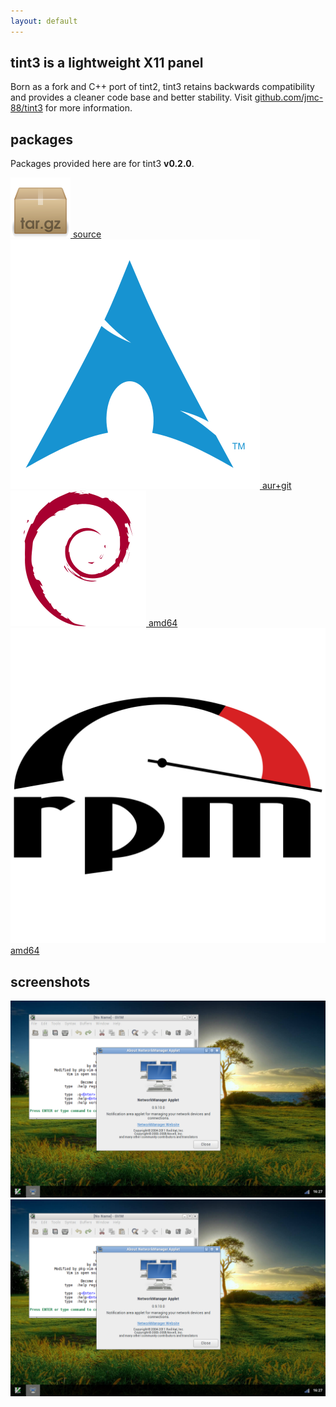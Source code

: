 ```yaml
---
layout: default
---
```


## tint3 is a lightweight X11 panel

Born as a fork and C++ port of tint2, tint3 retains backwards compatibility and
provides a cleaner code base and better stability.
Visit [github.com/jmc-88/tint3](https://github.com/jmc-88/tint3)
for more information.

## packages

Packages provided here are for tint3 **v0.2.0**.

<!-- Important! No spaces between anchors, or Markdown will render them in
     separate <p> tags, breaking the alignment -->
<a class="package" target="source"
   href="https://github.com/jmc-88/tint3/releases/tag/v0.2.0">
  <img src="data/archive.svg" alt="Source code">
  <span>source</span>
</a>
<a class="package" target="aur"
   href="https://aur.archlinux.org/packages/tint3-cpp-git">
  <img src="data/archlinux.svg" alt="Arch Linux">
  <span>aur+git</span>
</a>
<a class="package" href="https://github.com/jmc-88/tint3/releases/download/v0.2.0/tint3-0.2.0-amd64.deb">
  <img src="data/debian.svg" alt="Debian">
  <span>amd64</span>
</a>
<a class="package" href="https://github.com/jmc-88/tint3/releases/download/v0.2.0/tint3-0.2.0-amd64.rpm">
  <img src="data/rpm.svg" alt="RedHat">
  <span>amd64</span>
</a>

## screenshots

<a href="#screenshot"><img src="data/screenshot.png" class="thumbnail"></a>
<a href="#" class="lightbox" id="screenshot"><img src="data/screenshot.png"></a>
